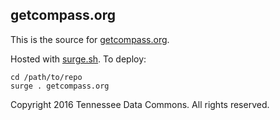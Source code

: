 getcompass.org
--------------

This is the source for [getcompass.org](http://getcompass.org).


Hosted with [surge.sh](http://surge.sh). To deploy:

    cd /path/to/repo
    surge . getcompass.org


Copyright 2016 Tennessee Data Commons.
All rights reserved.
